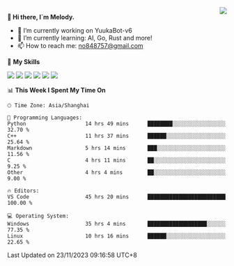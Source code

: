 <a href="#">
  <img align="right" src="https://github-readme-stats.vercel.app/api?username=melodyyuuka&count_private=true&show_icons=true" />
</a>

**👋 Hi there, I`m Melody.**

- 🔭 I’m currently working on YuukaBot-v6
- 🌱 I’m currently learning: AI, Go, Rust and more!
- 📫 How to reach me: no848757@gmail.com

🌟 **My Skills** 

![](https://img.shields.io/badge/-Python-3e74a2?style=flat-square&logo=Python&logoColor=fff)
![](https://img.shields.io/badge/-Java-007396?style=flat-square&logo=OpenJDK&logoColor=fff)
![](https://img.shields.io/badge/-Node.js-339933?style=flat-square&logo=Node.js&logoColor=fff)
![](https://img.shields.io/badge/-Git-f05032?style=flat-square&logo=git&logoColor=fff)
![](https://img.shields.io/badge/-PostgreSQL-4169e1?style=flat-square&logo=PostgreSQL&logoColor=fff)
![](https://img.shields.io/badge/-VSCode-007acc?style=flat-square&logo=Visual-Studio-Code&logoColor=fff)


<!--START_SECTION:waka-->
📊 **This Week I Spent My Time On** 

```text
🕑︎ Time Zone: Asia/Shanghai

💬 Programming Languages: 
Python                   14 hrs 49 mins      ████████░░░░░░░░░░░░░░░░░   32.70 % 
C++                      11 hrs 37 mins      ██████░░░░░░░░░░░░░░░░░░░   25.64 % 
Markdown                 5 hrs 14 mins       ███░░░░░░░░░░░░░░░░░░░░░░   11.56 % 
C                        4 hrs 11 mins       ██░░░░░░░░░░░░░░░░░░░░░░░    9.25 % 
Other                    4 hrs 4 mins        ██░░░░░░░░░░░░░░░░░░░░░░░    9.00 % 

🔥 Editors: 
VS Code                  45 hrs 20 mins      █████████████████████████   100.00 % 

💻 Operating System: 
Windows                  35 hrs 4 mins       ███████████████████░░░░░░   77.35 % 
Linux                    10 hrs 16 mins      ██████░░░░░░░░░░░░░░░░░░░   22.65 % 
```


 Last Updated on 23/11/2023 09:16:58 UTC+8
<!--END_SECTION:waka-->
